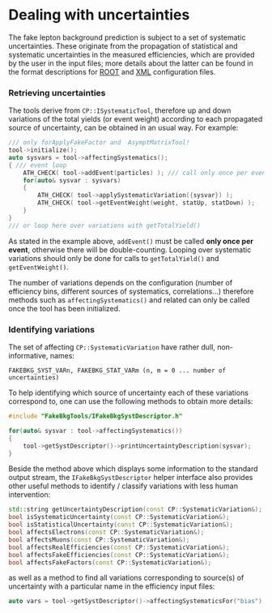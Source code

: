 # Dealing with uncertainties

The fake lepton background prediction is subject to a set of systematic uncertainties. These originate from the propagation of statistical and systematic uncertainties in the measured efficiencies, which are provided by the user in the input files; more details about the latter can be found in the format descriptions for [ROOT](import_root.md) and [XML](import_xml.md) configuration files. 

### Retrieving uncertainties

The tools derive from `CP::ISystematicTool`, therefore up and down variations of the total yields (or event weight) according to each propagated source of uncertainty, can be obtained in an usual way. For example:

```c++
/// only forApplyFakeFactor and  AsymptMatrixTool!
tool->initialize();
auto sysvars = tool->affectingSystematics();
{ /// event loop
    ATH_CHECK( tool->addEvent(particles) ); /// call only once per event!
    for(auto& sysvar : sysvars)
    {
        ATH_CHECK( tool->applySystematicVariation({sysvar}) );
        ATH_CHECK( tool->getEventWeight(weight, statUp, statDown) );
    }
}
/// or loop here over variations with getTotalYield()
```
As stated in the example above, `addEvent()` must be called **only once per event**, otherwise there will be double-counting. Looping over systematic variations should only be done for calls to `getTotalYield()` and `getEventWeight()`.





The number of variations depends on the configuration (number of efficiency bins, different sources of systematics, correlations...) therefore methods such as `affectingSystematics()` and related can only be called once the tool has been initialized. 

### Identifying variations

The set of affecting `CP::SystematicVariation` have rather dull, non-informative, names:
```
FAKEBKG_SYST_VARn, FAKEBKG_STAT_VARm (n, m = 0 ... number of uncertainties)
```
To help identifying which source of uncertainty each of these variations correspond to, one can use the following methods to obtain more details:

```c++
#include "FakeBkgTools/IFakeBkgSystDescriptor.h"

for(auto& sysvar : tool->affectingSystematics())
{
    tool->getSystDescriptor()->printUncertaintyDescription(sysvar);
}
```
Beside the method above which displays some information to the standard output stream, the `IFakeBkgSystDescriptor` helper interface also provides other useful methods to identify / classify variations with less human intervention:
```c++
std::string getUncertaintyDescription(const CP::SystematicVariation&);
bool isSystematicUncertainty(const CP::SystematicVariation&);
bool isStatisticalUncertainty(const CP::SystematicVariation&);
bool affectsElectrons(const CP::SystematicVariation&);
bool affectsMuons(const CP::SystematicVariation&);
bool affectsRealEfficiencies(const CP::SystematicVariation&);
bool affectsFakeEfficiencies(const CP::SystematicVariation&);
bool affectsFakeFactors(const CP::SystematicVariation&);
```
as well as a method to find all variations corresponding to source(s) of uncertainty with a particular name in the efficiency input files:
```c++
auto vars = tool->getSystDescriptor()->affectingSystematicsFor("bias");
```


